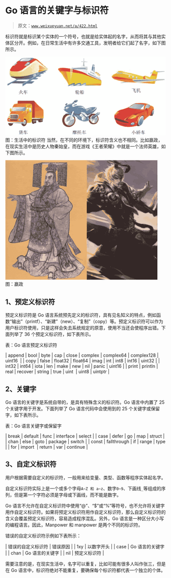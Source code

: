 # Go 语言的关键字与标识符

> 原文：[`www.weixueyuan.net/a/422.html`](http://www.weixueyuan.net/a/422.html)

标识符就是标识某个实体的一个符号，也就是给实体起的名字，从而将其与其他实体区分开。例如，在日常生活中有许多交通工具，发明者给它们起了名字，如下图所示。

![生活中的标识符](img/52114f792e492be926b9eec97ff84b35.png)
图：生活中的标识符
当然，在不同的环境下，标识符含义也不相同。比如嬴政，在现实生活中是历史人物秦始皇，而在游戏《王者荣耀》中就是一个法师英雄，如下图所示。

![嬴政](img/271c00f739503ab86573b1e6604ce49c.png)
图：嬴政

## 1、预定义标识符

预定义标识符是 Go 语言系统预先定义的标识符，具有见名知义的特点，例如函数“输出”（printf）、“新建”（new）、“复制”（copy）等。预定义标识符可以作为用户标识符使用，只是这样会失去系统规定的原意，使用不当还会使程序出错。下面列举了 36 个预定义标识符，如下表所示。

表：Go 语言预定义标识符

| append | bool | byte | сар | close | complex | complex64 | complex128 | uint16  |
| copy | false | float32 | float64 | imag | int | int8 | int16 | uint32 |
| int32 | int64 | iota | len | make | new | nil | panic | uint16 |
| print | println | real | recover | string | true | uint  | uint8 | uintptr |

## 2、关键字

Go 语言的关键字是系统自带的，是具有特殊含义的标识符。Go 语言中内置了 25 个关键字用于开发。下面列举了 Go 语言代码中会使用到的 25 个关键字或保留字，如下表所示。

表：Go 语言关键字或保留字

| break | default | func | interface | select |
| case | defer | go | map | struct |
| chan | else | goto | package | switch |
| const | fallthrough | if | range | type |
| for | import  | return | var | continue |

## 3、自定义标识符

用户根据需要自定义的标识符，一般用来给变量、类型、函数等程序实体起名字。

自定义标识符实际上是一个或多个字母`A~Z 和 a~z`、数字`0~9`、下画线`_`等组成的序列，但是第一个字符必须是字母或下画线，而不能是数字。

Go 语言不允许在自定义标识符中使用“@”、“$”或“%”等符号，也不允许将关键字用作自定义标识符。如果将预定义标识符用作自定义标识符，那么自定义标识符的含义会覆盖预定义标识符，容易造成程序混乱。另外，Go 语言是一种区分大小写的编程语言。因此，Manpower 和 manpower 是两个不同的标识符。

错误的自定义标识符示例如下表所示：

| 错误的自定义标识符 | 错误原因 |
| 1xy | 以数字开头 |
| case | Go 语言的关键字 |
| chan | Go 语言的关键字 |
| nil | 预定义标识符 |

需要注意的是，在现实生活中，名字可以重复，比如可能有很多人叫作张三，但是在 Go 语言中，标识符绝对不能重复，要确保每个标识符都代表一个独立的个体。